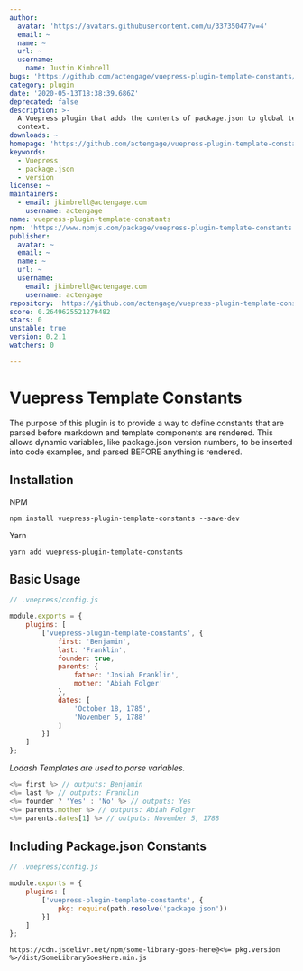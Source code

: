 ```yaml
---
author:
  avatar: 'https://avatars.githubusercontent.com/u/33735047?v=4'
  email: ~
  name: ~
  url: ~
  username:
    name: Justin Kimbrell
bugs: 'https://github.com/actengage/vuepress-plugin-template-constants/issues'
category: plugin
date: '2020-05-13T18:38:39.686Z'
deprecated: false
description: >-
  A Vuepress plugin that adds the contents of package.json to global template
  context.
downloads: ~
homepage: 'https://github.com/actengage/vuepress-plugin-template-constants#readme'
keywords:
  - Vuepress
  - package.json
  - version
license: ~
maintainers:
  - email: jkimbrell@actengage.com
    username: actengage
name: vuepress-plugin-template-constants
npm: 'https://www.npmjs.com/package/vuepress-plugin-template-constants'
publisher:
  avatar: ~
  email: ~
  name: ~
  url: ~
  username:
    email: jkimbrell@actengage.com
    username: actengage
repository: 'https://github.com/actengage/vuepress-plugin-template-constants'
score: 0.2649625521279482
stars: 0
unstable: true
version: 0.2.1
watchers: 0

---
```


# Vuepress Template Constants

The purpose of this plugin is to provide a way to define constants that are
parsed before markdown and template components are rendered. This allows dynamic
variables, like package.json version numbers, to be inserted into code examples,
and parsed BEFORE anything is rendered.

## Installation

NPM

    npm install vuepress-plugin-template-constants --save-dev

Yarn

    yarn add vuepress-plugin-template-constants

## Basic Usage

``` js
// .vuepress/config.js

module.exports = {
    plugins: [
        ['vuepress-plugin-template-constants', {
            first: 'Benjamin',
            last: 'Franklin',
            founder: true,
            parents: {
                father: 'Josiah Franklin',
                mother: 'Abiah Folger'
            },
            dates: [
                'October 18, 1785',
                'November 5, 1788'
            ]
        }]
    ]
};
```

*Lodash Templates are used to parse variables.*

``` js
<%= first %> // outputs: Benjamin
<%= last %> // outputs: Franklin
<%= founder ? 'Yes' : 'No' %> // outputs: Yes
<%= parents.mother %> // outputs: Abiah Folger
<%= parents.dates[1] %> // outputs: November 5, 1788
```

## Including Package.json Constants

``` js
// .vuepress/config.js

module.exports = {
    plugins: [
        ['vuepress-plugin-template-constants', {
            pkg: require(path.resolve('package.json'))
        }]
    ]
};
```

```
https://cdn.jsdelivr.net/npm/some-library-goes-here@<%= pkg.version %>/dist/SomeLibraryGoesHere.min.js
```

